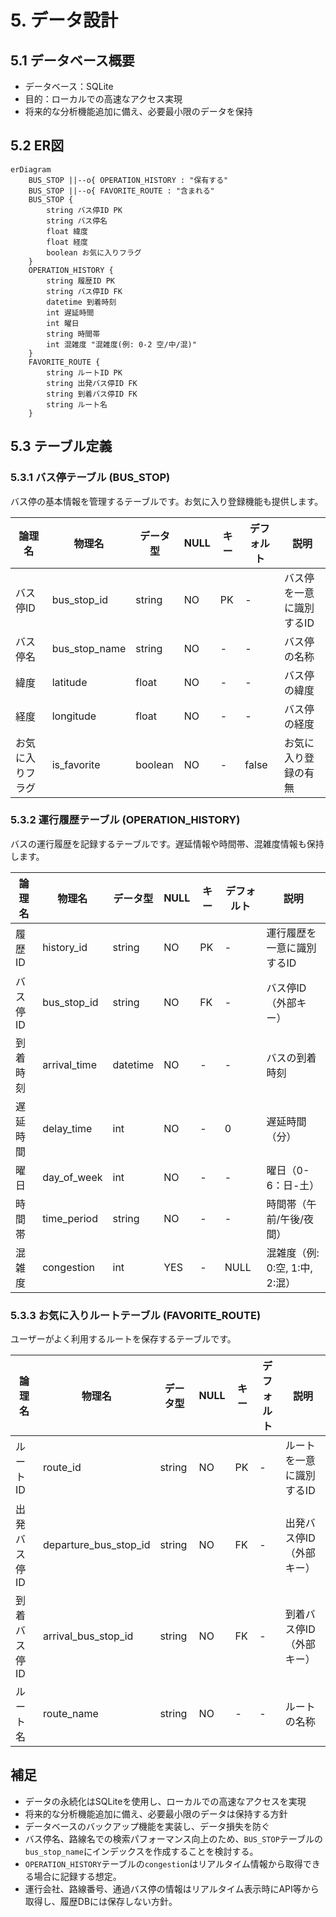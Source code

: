 # 5. データ設計

## 5.1 データベース概要
- データベース：SQLite
- 目的：ローカルでの高速なアクセス実現
- 将来的な分析機能追加に備え、必要最小限のデータを保持

## 5.2 ER図
```mermaid
erDiagram
    BUS_STOP ||--o{ OPERATION_HISTORY : "保有する"
    BUS_STOP ||--o{ FAVORITE_ROUTE : "含まれる"
    BUS_STOP {
        string バス停ID PK
        string バス停名
        float 緯度
        float 経度
        boolean お気に入りフラグ
    }
    OPERATION_HISTORY {
        string 履歴ID PK
        string バス停ID FK
        datetime 到着時刻
        int 遅延時間
        int 曜日
        string 時間帯
        int 混雑度 "混雑度(例: 0-2 空/中/混)"
    }
    FAVORITE_ROUTE {
        string ルートID PK
        string 出発バス停ID FK
        string 到着バス停ID FK
        string ルート名
    }
```

## 5.3 テーブル定義

### 5.3.1 バス停テーブル (BUS_STOP)
バス停の基本情報を管理するテーブルです。お気に入り登録機能も提供します。

| 論理名 | 物理名 | データ型 | NULL | キー | デフォルト | 説明 |
|--------|--------|----------|------|------|------------|------|
| バス停ID | bus_stop_id | string | NO | PK | - | バス停を一意に識別するID |
| バス停名 | bus_stop_name | string | NO | - | - | バス停の名称 |
| 緯度 | latitude | float | NO | - | - | バス停の緯度 |
| 経度 | longitude | float | NO | - | - | バス停の経度 |
| お気に入りフラグ | is_favorite | boolean | NO | - | false | お気に入り登録の有無 |

### 5.3.2 運行履歴テーブル (OPERATION_HISTORY)
バスの運行履歴を記録するテーブルです。遅延情報や時間帯、混雑度情報も保持します。

| 論理名 | 物理名 | データ型 | NULL | キー | デフォルト | 説明 |
|--------|--------|----------|------|------|------------|------|
| 履歴ID | history_id | string | NO | PK | - | 運行履歴を一意に識別するID |
| バス停ID | bus_stop_id | string | NO | FK | - | バス停ID（外部キー） |
| 到着時刻 | arrival_time | datetime | NO | - | - | バスの到着時刻 |
| 遅延時間 | delay_time | int | NO | - | 0 | 遅延時間（分） |
| 曜日 | day_of_week | int | NO | - | - | 曜日（0-6：日-土） |
| 時間帯 | time_period | string | NO | - | - | 時間帯（午前/午後/夜間） |
| 混雑度 | congestion | int | YES | - | NULL | 混雑度（例: 0:空, 1:中, 2:混） |

### 5.3.3 お気に入りルートテーブル (FAVORITE_ROUTE)
ユーザーがよく利用するルートを保存するテーブルです。

| 論理名 | 物理名 | データ型 | NULL | キー | デフォルト | 説明 |
|--------|--------|----------|------|------|------------|------|
| ルートID | route_id | string | NO | PK | - | ルートを一意に識別するID |
| 出発バス停ID | departure_bus_stop_id | string | NO | FK | - | 出発バス停ID（外部キー） |
| 到着バス停ID | arrival_bus_stop_id | string | NO | FK | - | 到着バス停ID（外部キー） |
| ルート名 | route_name | string | NO | - | - | ルートの名称 |

## 補足
- データの永続化はSQLiteを使用し、ローカルでの高速なアクセスを実現
- 将来的な分析機能追加に備え、必要最小限のデータは保持する方針
- データベースのバックアップ機能を実装し、データ損失を防ぐ
- バス停名、路線名での検索パフォーマンス向上のため、`BUS_STOP`テーブルの`bus_stop_name`にインデックスを作成することを検討する。
- `OPERATION_HISTORY`テーブルの`congestion`はリアルタイム情報から取得できる場合に記録する想定。
- 運行会社、路線番号、通過バス停の情報はリアルタイム表示時にAPI等から取得し、履歴DBには保存しない方針。 